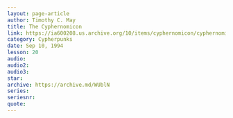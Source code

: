 ```yaml
---
layout: page-article
author: Timothy C. May
title: The Cyphernomicon
link: https://ia600208.us.archive.org/10/items/cyphernomicon/cyphernomicon.txt
category: Cypherpunks
date: Sep 10, 1994
lesson: 20
audio: 
audio2: 
audio3: 
star: 
archive: https://archive.md/WUblN
series: 
seriesnr: 
quote: 
---
```

